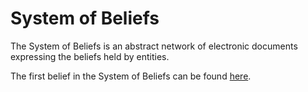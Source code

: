 # System of Beliefs
The System of Beliefs is an abstract network of electronic documents expressing the beliefs held by entities.

The first belief in the System of Beliefs can be found [here](./first.belief).
